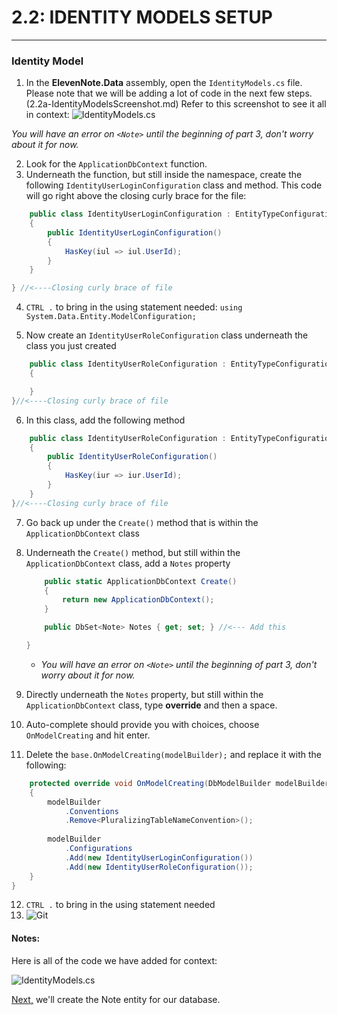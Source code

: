 # 2.2: IDENTITY MODELS SETUP
---
### Identity Model
1. In the **ElevenNote.Data** assembly, open the `IdentityModels.cs` file. Please note that we will be adding a lot of code in the next few steps. (2.2a-IdentityModelsScreenshot.md) Refer to this screenshot to see it all in context:
![IdentityModels.cs](../assets/2.2-B.PNG)

*You will have an error on `<Note>` until the beginning of part 3, don't worry about it for now.*

2. Look for the `ApplicationDbContext` function.
3. Underneath the function, but still inside the namespace, create the following `IdentityUserLoginConfiguration` class and method. This code will go right above the closing curly brace for the file:

```cs
    public class IdentityUserLoginConfiguration : EntityTypeConfiguration<IdentityUserLogin>
    {
        public IdentityUserLoginConfiguration()
        {
            HasKey(iul => iul.UserId);
        }
    }

} //<----Closing curly brace of file
```
4. `CTRL .` to bring in the using statement needed: `using System.Data.Entity.ModelConfiguration;`

5. Now create an `IdentityUserRoleConfiguration` class underneath the class you just created

```cs
    public class IdentityUserRoleConfiguration : EntityTypeConfiguration<IdentityUserRole>
    {

    }
}//<----Closing curly brace of file
```
6. In this class, add the following method

```cs
    public class IdentityUserRoleConfiguration : EntityTypeConfiguration<IdentityUserRole>
    {
        public IdentityUserRoleConfiguration()
        {
            HasKey(iur => iur.UserId);
        }
    }
}//<----Closing curly brace of file
```
7. Go back up under the `Create()` method that is within the `ApplicationDbContext` class
8. Underneath the `Create()` method, but still within the `ApplicationDbContext` class, add a `Notes` property

    ```cs
        public static ApplicationDbContext Create()
        {
            return new ApplicationDbContext();
        }

        public DbSet<Note> Notes { get; set; } //<--- Add this

    }
    ```
   * *You will have an error on `<Note>` until the beginning of part 3, don't worry about it for now.*
9. Directly underneath the `Notes` property, but still within the `ApplicationDbContext` class, type **override** and then a space.
10. Auto-complete should provide you with choices, choose `OnModelCreating` and hit enter.
11. Delete the `base.OnModelCreating(modelBuilder);` and replace it with the following:

```cs
    protected override void OnModelCreating(DbModelBuilder modelBuilder)
    {
        modelBuilder
            .Conventions
            .Remove<PluralizingTableNameConvention>();
    
        modelBuilder
            .Configurations
            .Add(new IdentityUserLoginConfiguration())
            .Add(new IdentityUserRoleConfiguration());
    }
}
```
12. `CTRL .` to bring in the using statement needed
13. ![Git](../assets/devicons_github_badge.png)

#### Notes:
Here is all of the code we have added for context:

![IdentityModels.cs](../assets/2.2-B.PNG)

[Next,](../3-DatabaseSetup/3.0-Data.md) we'll create the Note entity for our database.